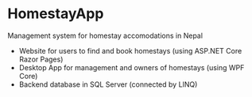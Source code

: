 # HomestayApp

Management system for homestay accomodations in Nepal

- Website for users to find and book homestays (using ASP.NET Core Razor Pages)
- Desktop App for management and owners of homestays (using WPF Core)
- Backend database in SQL Server (connected by LINQ) 

